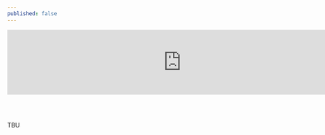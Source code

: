 ```yaml
---
published: false
---
```

<iframe src="https://vimeo.com/246611139?&portrait=0" width="800"frameborder="0" webkitallowfullscreen mozallowfullscreen allowfullscreen></iframe>

<br><br>

TBU


